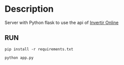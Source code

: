 # Description
Server with Python flask to use the api of [Invertir Online](https://www.invertironline.com/)


## RUN

`pip install -r requirements.txt`

`python app.py`